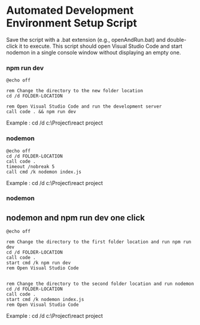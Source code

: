 # **Automated Development Environment Setup Script**

Save the script with a .bat extension (e.g., openAndRun.bat) and double-click it to execute. This script should open Visual Studio Code and start nodemon in a single console window without displaying an empty one.

### npm run dev

```batch
@echo off

rem Change the directory to the new folder location
cd /d FOLDER-LOCATION

rem Open Visual Studio Code and run the development server
call code . && npm run dev

```

Example : cd /d c:\Project\react project

### nodemon

```batch
@echo off
cd /d FOLDER-LOCATION
call code .
timeout /nobreak 5
call cmd /k nodemon index.js
```

Example : cd /d c:\Project\react project

### nodemon

## nodemon and npm run dev one click

```batch
@echo off

rem Change the directory to the first folder location and run npm run dev
cd /d FOLDER-LOCATION
call code .
start cmd /k npm run dev
rem Open Visual Studio Code


rem Change the directory to the second folder location and run nodemon
cd /d FOLDER-LOCATION
call code .
start cmd /k nodemon index.js
rem Open Visual Studio Code
```

Example : cd /d c:\Project\react project
